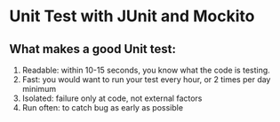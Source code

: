 # Unit Test with JUnit and Mockito
## What makes a good Unit test:
1) Readable: within 10-15 seconds, you know what the code is testing.
2) Fast: you would want to run your test every hour, or 2 times per day minimum
3) Isolated: failure only at code, not external factors
4) Run often: to catch bug as early as possible




